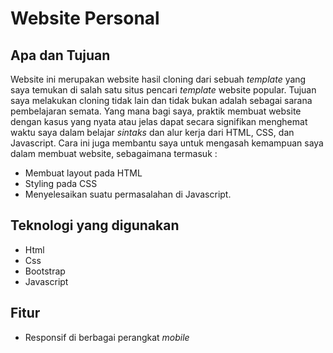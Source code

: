 # Website Personal

## Apa dan Tujuan

Website ini merupakan website hasil cloning dari sebuah _template_ yang saya temukan di salah satu situs pencari _template_ website popular. Tujuan saya melakukan cloning tidak lain dan tidak bukan adalah sebagai sarana pembelajaran semata. Yang mana bagi saya, praktik membuat website dengan kasus yang nyata atau jelas dapat secara signifikan menghemat waktu saya dalam belajar _sintaks_ dan alur kerja dari HTML, CSS, dan Javascript. Cara ini juga membantu saya untuk mengasah kemampuan saya dalam membuat website, sebagaimana termasuk :

-   Membuat layout pada HTML
-   Styling pada CSS
-   Menyelesaikan suatu permasalahan di Javascript.

## Teknologi yang digunakan

-   Html
-   Css
-   Bootstrap
-   Javascript

## Fitur

-   Responsif di berbagai perangkat _mobile_
